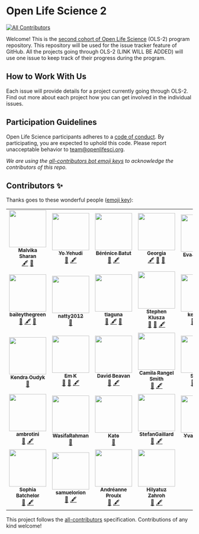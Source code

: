 # Open Life Science 2
<!-- ALL-CONTRIBUTORS-BADGE:START - Do not remove or modify this section -->
[![All Contributors](https://img.shields.io/badge/all_contributors-32-orange.svg?style=flat-square)](#contributors-)
<!-- ALL-CONTRIBUTORS-BADGE:END -->

Welcome! This is the [second cohort of Open Life Science](https://openlifesci.org/ols-2) (OLS-2) program repository. 
This repository will be used for the issue tracker feature of GitHub. 
All the projects going through OLS-2 (LINK WILL BE ADDED) will use one issue to keep track of their progress during the program.

## How to Work With Us

Each issue will provide details for a project currently going through OLS-2. 
Find out more about each project how you can get involved in the individual issues.

## Participation Guidelines

Open Life Science participants adheres to a [code of conduct](CODE_OF_CONDUCT.md). 
By participating, you are expected to uphold this code. Please report unacceptable behavior to [team@openlifesci.org](mailto:team@openlifesci.org).

*We are using the [all-contributors bot emoji keys](https://allcontributors.org/) to acknowledge the contributors of this repo.*

## Contributors ✨

Thanks goes to these wonderful people ([emoji key](https://allcontributors.org/docs/en/emoji-key)):

<!-- ALL-CONTRIBUTORS-LIST:START - Do not remove or modify this section -->
<!-- prettier-ignore-start -->
<!-- markdownlint-disable -->
<table>
  <tr>
    <td align="center"><a href="https://github.com/malvikasharan"><img src="https://avatars0.githubusercontent.com/u/5370471?v=4" width="100px;" alt=""/><br /><sub><b>Malvika Sharan</b></sub></a><br /><a href="#content-malvikasharan" title="Content">🖋</a> <a href="https://github.com/open-life-science/ols-2/pulls?q=is%3Apr+reviewed-by%3Amalvikasharan" title="Reviewed Pull Requests">👀</a></td>
    <td align="center"><a href="http://yo-yehudi.com"><img src="https://avatars0.githubusercontent.com/u/9271438?v=4" width="100px;" alt=""/><br /><sub><b>Yo Yehudi</b></sub></a><br /><a href="https://github.com/open-life-science/ols-2/pulls?q=is%3Apr+reviewed-by%3Ayochannah" title="Reviewed Pull Requests">👀</a> <a href="#content-yochannah" title="Content">🖋</a></td>
    <td align="center"><a href="http://research.bebatut.fr/"><img src="https://avatars0.githubusercontent.com/u/1842467?v=4" width="100px;" alt=""/><br /><sub><b>Bérénice Batut</b></sub></a><br /><a href="https://github.com/open-life-science/ols-2/pulls?q=is%3Apr+reviewed-by%3Abebatut" title="Reviewed Pull Requests">👀</a> <a href="#content-bebatut" title="Content">🖋</a></td>
    <td align="center"><a href="https://github.com/GeorgiaHCA"><img src="https://avatars1.githubusercontent.com/u/46889966?v=4" width="100px;" alt=""/><br /><sub><b>Georgia</b></sub></a><br /><a href="#content-GeorgiaHCA" title="Content">🖋</a> <a href="#ideas-GeorgiaHCA" title="Ideas, Planning, & Feedback">🤔</a> <a href="https://github.com/open-life-science/ols-2/pulls?q=is%3Apr+reviewed-by%3AGeorgiaHCA" title="Reviewed Pull Requests">👀</a></td>
    <td align="center"><a href="https://www.researchgate.net/profile/Eva_Herbst3"><img src="https://avatars1.githubusercontent.com/u/31034865?v=4" width="100px;" alt=""/><br /><sub><b>Eva C. Herbst</b></sub></a><br /><a href="https://github.com/open-life-science/ols-2/pulls?q=is%3Apr+reviewed-by%3Aevaherbst" title="Reviewed Pull Requests">👀</a></td>
    <td align="center"><a href="https://github.com/LauraCarter"><img src="https://avatars3.githubusercontent.com/u/16853500?v=4" width="100px;" alt=""/><br /><sub><b>Laura Carter</b></sub></a><br /><a href="https://github.com/open-life-science/ols-2/pulls?q=is%3Apr+reviewed-by%3ALauraCarter" title="Reviewed Pull Requests">👀</a> <a href="#ideas-LauraCarter" title="Ideas, Planning, & Feedback">🤔</a> <a href="#content-LauraCarter" title="Content">🖋</a></td>
    <td align="center"><a href="https://www.freeourknowledge.org/"><img src="https://avatars3.githubusercontent.com/u/36628298?v=4" width="100px;" alt=""/><br /><sub><b>Cooper Smout</b></sub></a><br /><a href="https://github.com/open-life-science/ols-2/pulls?q=is%3Apr+reviewed-by%3ACooperSmout" title="Reviewed Pull Requests">👀</a> <a href="#ideas-CooperSmout" title="Ideas, Planning, & Feedback">🤔</a> <a href="#content-CooperSmout" title="Content">🖋</a></td>
  </tr>
  <tr>
    <td align="center"><a href="https://github.com/baileythegreen"><img src="https://avatars0.githubusercontent.com/u/12277715?v=4" width="100px;" alt=""/><br /><sub><b>baileythegreen</b></sub></a><br /><a href="#ideas-baileythegreen" title="Ideas, Planning, & Feedback">🤔</a> <a href="#content-baileythegreen" title="Content">🖋</a> <a href="https://github.com/open-life-science/ols-2/pulls?q=is%3Apr+reviewed-by%3Abaileythegreen" title="Reviewed Pull Requests">👀</a></td>
    <td align="center"><a href="https://github.com/natty2012"><img src="https://avatars1.githubusercontent.com/u/67627816?v=4" width="100px;" alt=""/><br /><sub><b>natty2012</b></sub></a><br /><a href="https://github.com/open-life-science/ols-2/pulls?q=is%3Apr+reviewed-by%3Anatty2012" title="Reviewed Pull Requests">👀</a></td>
    <td align="center"><a href="https://github.com/tlaguna"><img src="https://avatars1.githubusercontent.com/u/13220006?v=4" width="100px;" alt=""/><br /><sub><b>tlaguna</b></sub></a><br /><a href="https://github.com/open-life-science/ols-2/pulls?q=is%3Apr+reviewed-by%3Atlaguna" title="Reviewed Pull Requests">👀</a> <a href="#content-tlaguna" title="Content">🖋</a> <a href="#ideas-tlaguna" title="Ideas, Planning, & Feedback">🤔</a></td>
    <td align="center"><a href="https://github.com/smklusza"><img src="https://avatars3.githubusercontent.com/u/28989267?v=4" width="100px;" alt=""/><br /><sub><b>Stephen Klusza</b></sub></a><br /><a href="https://github.com/open-life-science/ols-2/pulls?q=is%3Apr+reviewed-by%3Asmklusza" title="Reviewed Pull Requests">👀</a> <a href="#ideas-smklusza" title="Ideas, Planning, & Feedback">🤔</a> <a href="#content-smklusza" title="Content">🖋</a></td>
    <td align="center"><a href="https://github.com/kevinxufs"><img src="https://avatars2.githubusercontent.com/u/48526846?v=4" width="100px;" alt=""/><br /><sub><b>kevinxufs</b></sub></a><br /><a href="https://github.com/open-life-science/ols-2/pulls?q=is%3Apr+reviewed-by%3Akevinxufs" title="Reviewed Pull Requests">👀</a> <a href="#ideas-kevinxufs" title="Ideas, Planning, & Feedback">🤔</a> <a href="#content-kevinxufs" title="Content">🖋</a></td>
    <td align="center"><a href="http://dannygarside.co.uk"><img src="https://avatars3.githubusercontent.com/u/3739866?v=4" width="100px;" alt=""/><br /><sub><b>Danny Garside</b></sub></a><br /><a href="https://github.com/open-life-science/ols-2/pulls?q=is%3Apr+reviewed-by%3Ada5nsy" title="Reviewed Pull Requests">👀</a></td>
    <td align="center"><a href="http://documentation.opteos.fr/wiki/Rudy_Patard"><img src="https://avatars0.githubusercontent.com/u/12710068?v=4" width="100px;" alt=""/><br /><sub><b>Rudy PATARD</b></sub></a><br /><a href="https://github.com/open-life-science/ols-2/pulls?q=is%3Apr+reviewed-by%3ARP87" title="Reviewed Pull Requests">👀</a></td>
  </tr>
  <tr>
    <td align="center"><a href="http://koudyk.github.io"><img src="https://avatars1.githubusercontent.com/u/39495291?v=4" width="100px;" alt=""/><br /><sub><b>Kendra Oudyk</b></sub></a><br /><a href="https://github.com/open-life-science/ols-2/pulls?q=is%3Apr+reviewed-by%3Akoudyk" title="Reviewed Pull Requests">👀</a></td>
    <td align="center"><a href="https://github.com/EKaroune"><img src="https://avatars2.githubusercontent.com/u/58147174?v=4" width="100px;" alt=""/><br /><sub><b>Em K</b></sub></a><br /><a href="https://github.com/open-life-science/ols-2/pulls?q=is%3Apr+reviewed-by%3AEKaroune" title="Reviewed Pull Requests">👀</a> <a href="#ideas-EKaroune" title="Ideas, Planning, & Feedback">🤔</a> <a href="#content-EKaroune" title="Content">🖋</a></td>
    <td align="center"><a href="https://github.com/DavidBeavan"><img src="https://avatars3.githubusercontent.com/u/6524799?v=4" width="100px;" alt=""/><br /><sub><b>David Beavan</b></sub></a><br /><a href="#ideas-DavidBeavan" title="Ideas, Planning, & Feedback">🤔</a> <a href="#content-DavidBeavan" title="Content">🖋</a></td>
    <td align="center"><a href="https://github.com/crangelsmith"><img src="https://avatars2.githubusercontent.com/u/11162074?v=4" width="100px;" alt=""/><br /><sub><b>Camila Rangel Smith</b></sub></a><br /><a href="#ideas-crangelsmith" title="Ideas, Planning, & Feedback">🤔</a> <a href="#content-crangelsmith" title="Content">🖋</a></td>
    <td align="center"><a href="https://github.com/samvanstroud"><img src="https://avatars0.githubusercontent.com/u/16232199?v=4" width="100px;" alt=""/><br /><sub><b>Sam Vs</b></sub></a><br /><a href="#ideas-samvanstroud" title="Ideas, Planning, & Feedback">🤔</a> <a href="#content-samvanstroud" title="Content">🖋</a> <a href="https://github.com/open-life-science/ols-2/pulls?q=is%3Apr+reviewed-by%3Asamvanstroud" title="Reviewed Pull Requests">👀</a></td>
    <td align="center"><a href="https://www.linkedin.com/in/joyceykao/"><img src="https://avatars2.githubusercontent.com/u/52547142?v=4" width="100px;" alt=""/><br /><sub><b>Joyce</b></sub></a><br /><a href="#ideas-joyceykao" title="Ideas, Planning, & Feedback">🤔</a> <a href="#content-joyceykao" title="Content">🖋</a></td>
    <td align="center"><a href="https://github.com/Tai-Rocha"><img src="https://avatars2.githubusercontent.com/u/11633554?v=4" width="100px;" alt=""/><br /><sub><b>Tainá</b></sub></a><br /><a href="https://github.com/open-life-science/ols-2/pulls?q=is%3Apr+reviewed-by%3ATai-Rocha" title="Reviewed Pull Requests">👀</a> <a href="#ideas-Tai-Rocha" title="Ideas, Planning, & Feedback">🤔</a> <a href="#content-Tai-Rocha" title="Content">🖋</a></td>
  </tr>
  <tr>
    <td align="center"><a href="https://github.com/ambrotini"><img src="https://avatars1.githubusercontent.com/u/69870080?v=4" width="100px;" alt=""/><br /><sub><b>ambrotini</b></sub></a><br /><a href="#ideas-ambrotini" title="Ideas, Planning, & Feedback">🤔</a> <a href="#content-ambrotini" title="Content">🖋</a></td>
    <td align="center"><a href="https://github.com/WasifaRahman"><img src="https://avatars3.githubusercontent.com/u/70468533?v=4" width="100px;" alt=""/><br /><sub><b>WasifaRahman</b></sub></a><br /><a href="https://github.com/open-life-science/ols-2/pulls?q=is%3Apr+reviewed-by%3AWasifaRahman" title="Reviewed Pull Requests">👀</a></td>
    <td align="center"><a href="https://github.com/KateSimpson"><img src="https://avatars1.githubusercontent.com/u/47245731?v=4" width="100px;" alt=""/><br /><sub><b>Kate</b></sub></a><br /><a href="https://github.com/open-life-science/ols-2/pulls?q=is%3Apr+reviewed-by%3AKateSimpson" title="Reviewed Pull Requests">👀</a></td>
    <td align="center"><a href="https://github.com/StefanGaillard"><img src="https://avatars0.githubusercontent.com/u/32513086?v=4" width="100px;" alt=""/><br /><sub><b>StefanGaillard</b></sub></a><br /><a href="#ideas-StefanGaillard" title="Ideas, Planning, & Feedback">🤔</a> <a href="#content-StefanGaillard" title="Content">🖋</a></td>
    <td align="center"><a href="http://concarneau.mnhn.fr/"><img src="https://avatars2.githubusercontent.com/u/7910679?v=4" width="100px;" alt=""/><br /><sub><b>Yvan Le Bras</b></sub></a><br /><a href="https://github.com/open-life-science/ols-2/pulls?q=is%3Apr+reviewed-by%3Ayvanlebras" title="Reviewed Pull Requests">👀</a></td>
    <td align="center"><a href="https://www.linkedin.com/in/mloning/"><img src="https://avatars3.githubusercontent.com/u/21020482?v=4" width="100px;" alt=""/><br /><sub><b>Markus Löning</b></sub></a><br /><a href="#ideas-mloning" title="Ideas, Planning, & Feedback">🤔</a> <a href="#content-mloning" title="Content">🖋</a> <a href="https://github.com/open-life-science/ols-2/pulls?q=is%3Apr+reviewed-by%3Amloning" title="Reviewed Pull Requests">👀</a></td>
    <td align="center"><a href="https://github.com/Ismael-KG"><img src="https://avatars0.githubusercontent.com/u/64027166?v=4" width="100px;" alt=""/><br /><sub><b>Ismael-KG</b></sub></a><br /><a href="#ideas-Ismael-KG" title="Ideas, Planning, & Feedback">🤔</a> <a href="#content-Ismael-KG" title="Content">🖋</a></td>
  </tr>
  <tr>
    <td align="center"><a href="https://github.com/BrainonSilicon"><img src="https://avatars1.githubusercontent.com/u/42813259?v=4" width="100px;" alt=""/><br /><sub><b>Sophia Batchelor</b></sub></a><br /><a href="#ideas-BrainonSilicon" title="Ideas, Planning, & Feedback">🤔</a> <a href="#content-BrainonSilicon" title="Content">🖋</a></td>
    <td align="center"><a href="https://github.com/samuelorion"><img src="https://avatars2.githubusercontent.com/u/48258997?v=4" width="100px;" alt=""/><br /><sub><b>samuelorion</b></sub></a><br /><a href="#ideas-samuelorion" title="Ideas, Planning, & Feedback">🤔</a> <a href="#content-samuelorion" title="Content">🖋</a></td>
    <td align="center"><a href="https://github.com/anproulx"><img src="https://avatars0.githubusercontent.com/u/65092948?v=4" width="100px;" alt=""/><br /><sub><b>Andréanne Proulx</b></sub></a><br /><a href="#ideas-anproulx" title="Ideas, Planning, & Feedback">🤔</a> <a href="#content-anproulx" title="Content">🖋</a></td>
    <td align="center"><a href="https://github.com/hzahroh"><img src="https://avatars3.githubusercontent.com/u/70099457?v=4" width="100px;" alt=""/><br /><sub><b>Hilyatuz Zahroh</b></sub></a><br /><a href="#ideas-hzahroh" title="Ideas, Planning, & Feedback">🤔</a> <a href="#content-hzahroh" title="Content">🖋</a></td>
  </tr>
</table>

<!-- markdownlint-enable -->
<!-- prettier-ignore-end -->
<!-- ALL-CONTRIBUTORS-LIST:END -->

This project follows the [all-contributors](https://github.com/all-contributors/all-contributors) specification. Contributions of any kind welcome!
